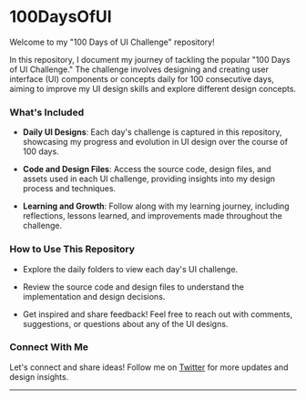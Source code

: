 # 100DaysOfUI
Welcome to my "100 Days of UI Challenge" repository!

In this repository, I document my journey of tackling the popular "100 Days of UI Challenge." The challenge involves designing and creating user interface (UI) components or concepts daily for 100 consecutive days, aiming to improve my UI design skills and explore different design concepts.

### What's Included

- **Daily UI Designs**: Each day's challenge is captured in this repository, showcasing my progress and evolution in UI design over the course of 100 days.
  
- **Code and Design Files**: Access the source code, design files, and assets used in each UI challenge, providing insights into my design process and techniques.

- **Learning and Growth**: Follow along with my learning journey, including reflections, lessons learned, and improvements made throughout the challenge.

### How to Use This Repository

- Explore the daily folders to view each day's UI challenge.
  
- Review the source code and design files to understand the implementation and design decisions.
  
- Get inspired and share feedback! Feel free to reach out with comments, suggestions, or questions about any of the UI designs.

### Connect With Me

Let's connect and share ideas! Follow me on [Twitter](https://twitter.com/prathamesh0106) for more updates and design insights.

---
